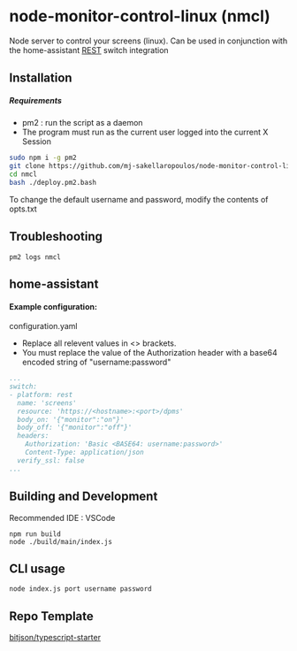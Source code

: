 # node-monitor-control-linux (nmcl)

Node server to control your screens (linux). Can be used in conjunction with the home-assistant [REST](https://www.home-assistant.io/integrations/switch.rest/) switch integration

## Installation
##### Requirements
 - pm2 : run the script as a daemon
 - The program must run as the current user logged into the current X Session
```sh
sudo npm i -g pm2
git clone https://github.com/mj-sakellaropoulos/node-monitor-control-linux ~/nmcl
cd nmcl
bash ./deploy.pm2.bash
```
To change the default username and password, modify the contents of opts.txt

## Troubleshooting
```
pm2 logs nmcl
```

## home-assistant
#### Example configuration:
configuration.yaml
 - Replace all relevent values in <> brackets.
 - You must replace the value of the Authorization header with a base64 encoded string of "username:password"
```yaml
...
switch:
- platform: rest
  name: 'screens'
  resource: 'https://<hostname>:<port>/dpms'
  body_on: '{"monitor":"on"}'
  body_off: '{"monitor":"off"}'
  headers:
    Authorization: 'Basic <BASE64: username:password>'
    Content-Type: application/json
  verify_ssl: false
...
```

## Building and Development
Recommended IDE : VSCode
```
npm run build
node ./build/main/index.js
```

## CLI usage
```
node index.js port username password
```

## Repo Template
[bitjson/typescript-starter](https://github.com/bitjson/typescript-starter)
